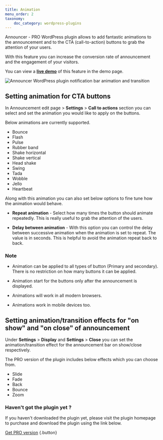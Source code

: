```yaml
---
title: Animation
menu_order: 2
taxonomy:
    doc_category: wordpress-plugins
---
```


Announcer - PRO WordPress plugin allows to add fantastic animations to the announcement and to the CTA (call-to-action) buttons to grab the attention of your users.

With this feature you can increase the conversion rate of announcement and the engagement of your visitors.

You can view a [**live demo**](/demo/announcer-pro/) of this feature in the demo page.

![Announcer WordPress plugin notification bar animation and transition](/_images/ancrp-animation.gif)

## Setting animation for CTA buttons

In Announcement edit page > __Settings__ > __Call to actions__ section you can select and set the animation you would like to apply on the buttons.

Below animations are currently supported.

* Bounce
* Flash
* Pulse
* Rubber band
* Shake horizontal
* Shake vertical
* Head shake
* Swing
* Tada
* Wobble
* Jello
* Heartbeat

Along with this animation you can also set below options to fine tune how the animation would behave.

* **Repeat animation** - Select how many times the button should animate repeatedly. This is really useful to grab the attention of the users.

* **Delay between animation** - With this option you can control the delay between successive animation when the animation is set to repeat. The value is in seconds. This is helpful to avoid the animation repeat back to back.

### Note

* Animation can be applied to all types of button (Primary and secondary). There is no restriction on how many buttons it can be applied.

* Animation start for the buttons only after the announcement is displayed.

* Animations will work in all modern browsers.

* Animations work in mobile devices too.

## Setting animation/transition effects for "on show" and "on close" of announcement

Under **Settings** > **Display** and **Settings** > **Close** you can set the animation/transition effect for the announcement bar on show/close respectively.

The PRO version of the plugin includes below effects which you can choose from.

* Slide
* Fade
* Back
* Bounce
* Zoom

### Haven't got the plugin yet ?

If you haven't downloaded the plugin yet, please visit the plugin homepage to purchase and download the plugin using the link below.

[Get PRO version](https://www.aakashweb.com/wordpress-plugins/announcer-pro/?utm_source=doc&utm_medium=animation&utm_campaign=ancr-pro#purchase) {.button}